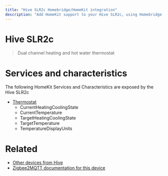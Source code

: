 ```yaml
---
title: "Hive SLR2c Homebridge/HomeKit integration"
description: "Add HomeKit support to your Hive SLR2c, using Homebridge, Zigbee2MQTT and homebridge-z2m."
---
```

<!---
This file has been GENERATED using src/docgen/docgen.ts
DO NOT EDIT THIS FILE MANUALLY!
-->
# Hive SLR2c
> Dual channel heating and hot water thermostat


# Services and characteristics
The following HomeKit Services and Characteristics are exposed by
the Hive SLR2c

* [Thermostat](../../climate.md)
  * CurrentHeatingCoolingState
  * CurrentTemperature
  * TargetHeatingCoolingState
  * TargetTemperature
  * TemperatureDisplayUnits


# Related
* [Other devices from Hive](../index.md#hive)
* [Zigbee2MQTT documentation for this device](https://www.zigbee2mqtt.io/devices/SLR2c.html)